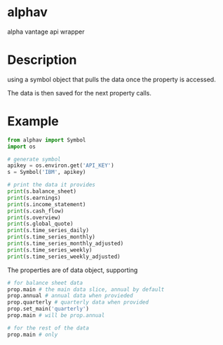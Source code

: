 # alphav

alpha vantage api wrapper 

# Description
using a symbol object that pulls the data once the property is accessed.   

The data is then saved for the next property calls.     

# Example
```python
from alphav import Symbol
import os

# generate symbol
apikey = os.environ.get('API_KEY')
s = Symbol('IBM', apikey)

# print the data it provides
print(s.balance_sheet)
print(s.earnings)
print(s.income_statement)
print(s.cash_flow)
print(s.overview)
print(s.global_quote)
print(s.time_series_daily)
print(s.time_series_monthly)
print(s.time_series_monthly_adjusted)
print(s.time_series_weekly)
print(s.time_series_weekly_adjusted)
```


The properties are of data object, supporting
```python
# for balance sheet data
prop.main # the main data slice, annual by default
prop.annual # annual data when provieded
prop.quarterly # quarterly data when provided
prop.set_main('quarterly')
prop.main # will be prop.annual

# for the rest of the data
prop.main # only
```

